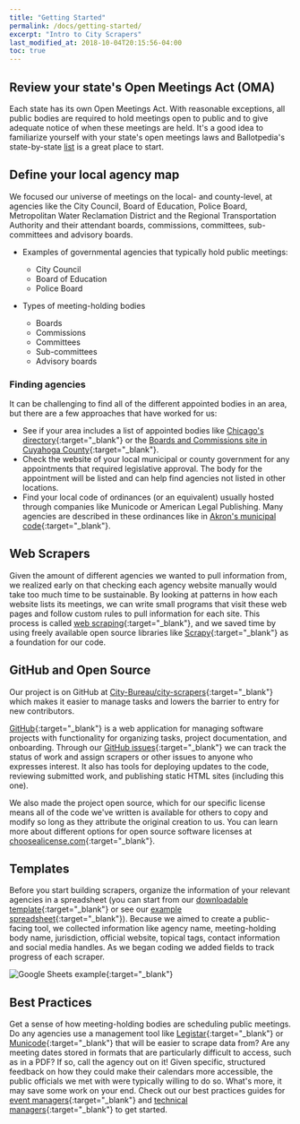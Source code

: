 ```yaml
---
title: "Getting Started"
permalink: /docs/getting-started/
excerpt: "Intro to City Scrapers"
last_modified_at: 2018-10-04T20:15:56-04:00
toc: true
---
```


## Review your state's Open Meetings Act (OMA)

Each state has its own Open Meetings Act. With reasonable exceptions, all public bodies are required to hold meetings open to public and to give adequate notice of when these meetings are held. It's a good idea to familiarize yourself with your state's open meetings laws and Ballotpedia's state-by-state [list](https://ballotpedia.org/State_open_meetings_laws) is a great place to start.

## Define your local agency map

We focused our universe of meetings on the local- and county-level, at agencies like the City Council, Board of Education, Police Board, Metropolitan Water Reclamation District and the Regional Transportation Authority and their attendant boards, commissions, committees, sub-committees and advisory boards.

- Examples of governmental agencies that typically hold public meetings:

  - City Council
  - Board of Education
  - Police Board

- Types of meeting-holding bodies

  - Boards
  - Commissions
  - Committees
  - Sub-committees
  - Advisory boards

### Finding agencies

It can be challenging to find all of the different appointed bodies in an area, but there are a few approaches that have worked for us:

- See if your area includes a list of appointed bodies like [Chicago's directory](https://webapps1.chicago.gov/moboco/){:target="\_blank"} or the [Boards and Commissions site in Cuyahoga County](http://bc.cuyahogacounty.us/){:target="\_blank"}.
- Check the website of your local municipal or county government for any appointments that required legislative approval. The body for the appointment will be listed and can help find agencies not listed in other locations.
- Find your local code of ordinances (or an equivalent) usually hosted through companies like Municode or American Legal Publishing. Many agencies are described in these ordinances like in [Akron's municipal code](https://library.municode.com/oh/akron/codes/code_of_ordinances?nodeId=TIT3AD_CH31DEBOCO){:target="\_blank"}.

## Web Scrapers

Given the amount of different agencies we wanted to pull information from, we realized early on that checking each agency website manually would take too much time to be sustainable. By looking at patterns in how each website lists its meetings, we can write small programs that visit these web pages and follow custom rules to pull information for each site. This process is called [web scraping](https://en.wikipedia.org/wiki/Web_scraping){:target="\_blank"}, and we saved time by using freely available open source libraries like [Scrapy](https://scrapy.org/){:target="\_blank"} as a foundation for our code.

## GitHub and Open Source

Our project is on GitHub at [City-Bureau/city-scrapers](https://github.com/City-Bureau/city-scrapers/){:target="\_blank"} which makes it easier to manage tasks and lowers the barrier to entry for new contributors.

[GitHub](https://github.com/){:target="\_blank"} is a web application for managing software projects with functionality for organizing tasks, project documentation, and onboarding. Through our [GitHub issues](https://github.com/City-Bureau/city-scrapers/issues/){:target="\_blank"} we can track the status of work and assign scrapers or other issues to anyone who expresses interest. It also has tools for deploying updates to the code, reviewing submitted work, and publishing static HTML sites (including this one).

We also made the project open source, which for our specific license means all of the code we've written is available for others to copy and modify so long as they attribute the original creation to us. You can learn more about different options for open source software licenses at [choosealicense.com](https://choosealicense.com/){:target="\_blank"}.

## Templates

Before you start building scrapers, organize the information of your relevant agencies in a spreadsheet (you can start from our [downloadable template](https://docs.google.com/spreadsheets/d/1egRcdp5JPnRjk04gvNA-DrGP7TJg01hvPlDPnkjYCa0/edit#gid=1059508700){:target="\_blank"} or see our [example spreadsheet](https://docs.google.com/spreadsheets/d/1egRcdp5JPnRjk04gvNA-DrGP7TJg01hvPlDPnkjYCa0/edit#gid=0){:target="\_blank"}). Because we aimed to create a public-facing tool, we collected information like agency name, meeting-holding body name, jurisdiction, official website, topical tags, contact information and social media handles. As we began coding we added fields to track progress of each scraper.

![Google Sheets example](/assets/images/google_sheets.png "Google Sheets example"){:target="\_blank"}

## Best Practices

Get a sense of how meeting-holding bodies are scheduling public meetings. Do any agencies use a management tool like [Legistar](https://chicago.legistar.com/Calendar.aspx){:target="\_blank"} or [Municode](https://library.municode.com/il/cook_county){:target="\_blank"} that will be easier to scrape data from? Are any meeting dates stored in formats that are particularly difficult to access, such as in a PDF? If so, call the agency out on it! Given specific, structured feedback on how they could make their calendars more accessible, the public officials we met with were typically willing to do so. What's more, it may save some work on your end. Check out our best practices guides for [event managers](/assets/pdf/PublicMeetingsBestPractices.pdf){:target="\_blank"} and [technical managers](/assets/pdf/PublicMeetingsBestPractices.pdf){:target="\_blank"} to get started.
